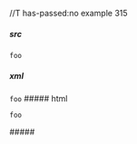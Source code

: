 //T has-passed:no
example 315
##### src
``
foo
``
##### xml
<?xml version="1.0" encoding="UTF-8"?>
<!DOCTYPE document SYSTEM "CommonMark.dtd">
<document xmlns="http://commonmark.org/xml/1.0">
  <paragraph>
    <code>foo</code>
  </paragraph>
</document>
##### html
<p><code>foo</code></p>
#####
